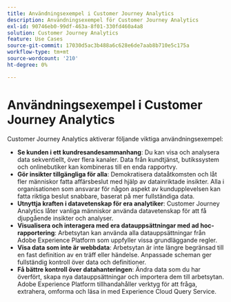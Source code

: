 ```yaml
---
title: Användningsexempel i Customer Journey Analytics
description: Användningsexempel för Customer Journey Analytics
exl-id: 90746eb0-99df-463a-8f01-330fd460a4a8
solution: Customer Journey Analytics
feature: Use Cases
source-git-commit: 17030d5ac3b488a6c628e6de7aab8b710e5c175a
workflow-type: tm+mt
source-wordcount: '210'
ht-degree: 0%

---
```


# Användningsexempel i Customer Journey Analytics

Customer Journey Analytics aktiverar följande viktiga användningsexempel:

* **Se kunden i ett kundresandesammanhang**: Du kan visa och analysera data sekventiellt, över flera kanaler. Data från kundtjänst, butikssystem och onlinebutiker kan kombineras till en enda rapportvy.
* **Gör insikter tillgängliga för alla**: Demokratisera dataåtkomsten och låt fler människor fatta affärsbeslut med hjälp av datainriktade insikter. Alla i organisationen som ansvarar för någon aspekt av kundupplevelsen kan fatta riktiga beslut snabbare, baserat på mer fullständiga data.
* **Utnyttja kraften i datavetenskap för era analytiker**: Customer Journey Analytics låter vanliga människor använda datavetenskap för att få djupgående insikter och analyser.
* **Visualisera och interagera med era datauppsättningar med ad hoc-rapportering**: Arbetsytan kan använda alla datauppsättningar från Adobe Experience Platform som uppfyller vissa grundläggande regler.
* **Visa data som inte är webbdata**: Arbetsytan är inte längre begränsad till en fast definition av en träff eller händelse. Anpassade scheman ger fullständig kontroll över data och definitioner.
* **Få bättre kontroll över datahanteringen**: Ändra data som du har överfört, skapa nya datauppsättningar och importera dem till arbetsytan. Adobe Experience Platform tillhandahåller verktyg för att fråga, extrahera, omforma och läsa in med Experience Cloud Query Service.
